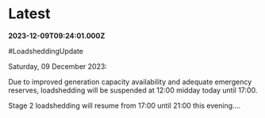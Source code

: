 # Latest

**2023-12-09T09:24:01.000Z**

\#LoadsheddingUpdate

Saturday, 09 December 2023: 

Due to improved generation capacity availability and adequate emergency reserves, loadshedding will be suspended at 12:00 midday today until 17:00. 

Stage 2 loadshedding will resume from 17:00 until 21:00 this evening.…
